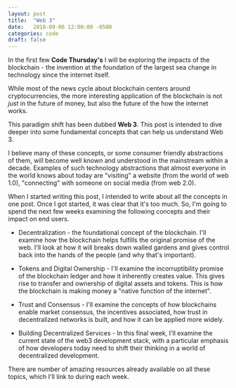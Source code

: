 ```yaml
---
layout: post
title:  "Web 3"
date:   2018-09-06 12:00:00 -0500
categories: code
draft: false
---
```


In the first few **Code Thursday's** I will be exploring the impacts of the blockchain - the invention at the foundation of the largest sea change in technology since the internet itself.

While most of the news cycle about blockchain centers around cryptocurrencies, the more interesting application of the blockchain is not _just_ in the future of money, but also the future of the how the internet works. 

This paradigm shift has been dubbed **Web 3**. This post is intended to dive deeper into some fundamental concepts that can help us understand Web 3.

I believe many of these concepts, or some consumer friendly abstractions of them, will become well known and understood in the mainstream within a decade. Examples of such technology abstractions that almost everyone in the world knows about today are "visiting" a website (from the world of web 1.0), "connecting" with someone on social media (from web 2.0).

When I started writing this post, I intended to write about all the concepts in one post. Once I got started, it was clear that it's too much. So, I'm going to spend the next few weeks examining the following concepts and their impact on end users. 

* Decentralization - the foundational concept of the blockchain. I'll examine how the blockchain helps  fulfills the original promise of the web. I'll look at how it will breaks down walled gardens and gives control back into the hands of the people (and why that's important).

* Tokens and Digital Ownership - I'll examine the incorruptibility promise of the blockchain ledger and how it inherently creates value. This gives rise to transfer and ownership of digital assets and tokens. This is how the blockchain is making money a "native function of the internet".

* Trust and Consensus - I'll examine the concepts of how blockchains enable market consensus, the incentives associated, how trust in decentralized networks is built, and how it can be applied more widely.

* Building Decentralized Services - In this final week, I'll examine the current state of the web3 development stack, with a particular emphasis of how developers today need to shift their thinking in a world of decentralized development.

There are number of amazing resources already available on all these topics, which I'll link to during each week. 